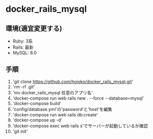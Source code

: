 # docker_rails_mysql

## 環境(適宜変更する)
* Ruby:   3系
* Rails:  最新
* MySQL:  8.0

## 手順
1. 'git clone https://github.com/hojoko/docker_rails_mysql.git'
2. 'rm -rf .git'
3. 'mv docker_rails_mysql 任意のアプリ名'
4. 'docker-compose run web rails new . --force --database=mysql'
5. 'docker-compose build'
6. 'config/database.yml'の'password'と'host'を編集
7. 'docker-compose run web rails db:create'
8. 'docker-compose up -d'
9. 'docker-compose exec web rails s'でサーバーが起動しているか確認
10. 'git init'
